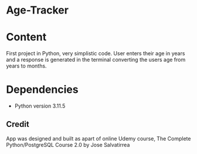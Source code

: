 # Age-Tracker

# Content

First project in Python, very simplistic code.  User enters their age in years and a response is generated in the terminal converting the users age from years to months.  

# Dependencies

- Python version 3.11.5

## Credit

App was designed and built as apart of online Udemy course, The Complete Python/PostgreSQL Course 2.0 by Jose Salvatirrea


